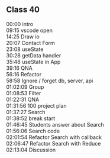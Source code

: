 ## Class 40 

00:00 intro  
09:15 vscode open  
14:25 Draw io  
20:07 Contact Form  
23:08 useState  
30:28 getData handler  
35:48 useState in App  
39:16 QNA  
56:16 Refactor  
58:58 Ignore / forget db, server, api  
01:02:09 Group  
01:08:53 Filter  
01:22:31 QNA  
01:31:56 100 project plan  
01:37:27 Search  
01:38:52 break start  
01:46:45 Students answer about Search  
01:56:06 Search code  
02:01:54 Refactor Search with callback  
02:06:47 Refactor Search with Reduce  
02:13:04 Discussion
